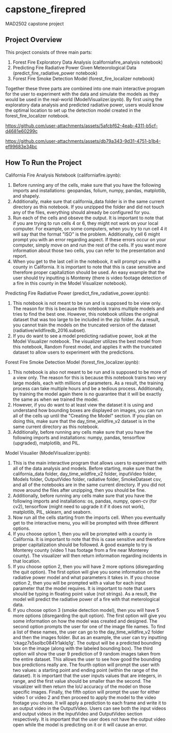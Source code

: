 # capstone_firepred
MAD2502 capstone project

## Project Overview 
This project consists of three main parts:
1. Forest Fire Exploratory Data Analysis (californiafire_analysis notebook)
2. Predicting Fire Radiative Power Given Meteorological Data (predict_fire_radiative_power notebook)
3. Forest Fire Smoke Detection Model (forest_fire_localizer notebook)

Together these three parts are combined into one main interactive program for the user to experiment with the data and simulate the models as they would be used in the real-world (ModelVisualizer.ipynb). By first using the exploratory
data analysis and predicted radiative power, users would know the optimal location to set up the detection model created in the forest_fire_localizer notebook.


https://github.com/user-attachments/assets/5afcbf62-4eab-4311-b5cf-d4681e60299c



https://github.com/user-attachments/assets/db79a343-9d31-4751-b1b4-ef99683e34bc



## How To Run the Project
California Fire Analysis Notebook (californiafire.ipynb):
1. Before running any of the cells, make sure that you have the following imports and installations: geopandas, folium, numpy, pandas, matplotlib, and shapely.
2. Additionally, make sure that california_data folder is in the same current directory as this notebook. If you unzipped the folder and did not touch any of the files, everything should already be configured for
you.
3. Run each of the cells and obseve the output. It is important to note that if you are trying to run cells 4 or 6, they might not work on your local computer. For example, on some computers, when you try to run
cell 4 it will say that the format "ISO" is the problem. Additionally, cell 6 might prompt you with an error regarding aspect. If these errors occur on your computer, simply move on and run the rest of the cells.
If you want more information about those two cells, you can refer to the presentation and report.
4. When you get to the last cell in the notebook, it will prompt you with a county in California. It is important to note that this is case sensitive and therefore proper capitaliztion should be used. An easy example
that the user should try inputting is Monterey (there is video footage detection of a fire in this county in the Model Visualizer notebook).

Predicting Fire Radiative Power (predict_fire_radiative_power.ipynb):
1. This notebook is not meant to be run and is supposed to be view only. The reason for this is because this notebook trains multiple models and tries to find the best one. However, this notebook utilizes the
original dataset that was too large to be included in the zip folder. As a result, you cannot train the models on the truncated version of the dataset (radiative/wildfiredb_2016.subset).
2. If you do want to see a model predicting radiative power, look at the Model Visualizer notebook. The visualizer utilizes the best model from this notebook, Random Forest model, and applies it with the truncated
dataset to allow users to experiment with the predictions.

Forest Fire Smoke Detection Model (forest_fire_localizer.ipynb):
1. This notebook is also not meant to be run and is supposed to be more of a view only. The reason for this is because this notebook trains two very large models, each with millions of parameters. As a result, the
training process can take multiple hours and be a tedious process. Additionally, by training the model again there is no guarantee that it will be exactly the same as when we trained the model.
2. However, if you do want to at least view the dataset it is using and understand how bounding boxes are displayed on images, you can run all of the cells up until the "Creating the Model" section. If you plan
on doing this, make sure that the day_time_wildfire_v2 dataset is in the same current directory as this notebook.
3. Additionally, before running any cells make sure that you have the following imports and installations: numpy, pandas, tensorflow (upgraded), matplotlib, and PIL.

Model Visualier (ModelVisualizer.ipynb):
1. This is the main interactive program that allows users to experiment with all of the data analysis and models. Before starting, make sure that the california_data folder, day_time_wildfire_v2 folder, inputVideo
folder, Models folder, OutputVideo folder, radiative folder, SmokeDataset csv, and all of the notebooks are in the same current directory. If you did not move around the files after unzipping, then you should
be fine.
2. Additionally, before running any cells make sure that you have the following imports and installations: os, pandas, numpy, open-cv (for cv2), tensorflow (might need to upgrade it if it does not work), matplotlib, PIL, sklearn, and seaborn.
3. Now run all the cells starting from the imports cell. When you eventually get to the interactive menu, you will be prompted with three different options.
4. If you choose option 1, then you will be prompted with a county in California. It is important to note that this is case sensitive and therefore proper capitalization should be followed. A good example to try
is Monterey county (video 1 has footage from a fire near Monterey county). The visualizer will then return information regarding incidents in that location.
5. If you choose option 2, then you will have 2 more options (disregarding the quit option). The first option will give you some information on the radiative power model and what parameters it takes in. If
you choose option 2, then you will be prompted with a value for each input parameter that the model requires. It is important to note that users should be typing in floating point value (not strings). As a result,
the model will predict the radiative power of a fire with that meterological data.
6. If you choose option 3 (smoke detection model), then you will have 5 more options (disregarding the quit option). The first option will give you some information on how the model was created and designed. The
second option prompts the user for one of the image file names. To find a list of these names, the user can go to the day_time_wildfire_v2 folder and then the images folder. But as an example, the user can try
inputting 'ckagz7s5solbc0841r1aklq1g'. The output will be a predicted bounding box on the image (along with the labeled bounding box). The third option will show the user 9 prediction of 9 random images taken from
the entire dataset. This allows the user to see how good the bounding box predictions really are. The fourth option will prompt the user with two values: a starting point and ending point (within the range of the
dataset). It is important that the user inputs values that are integers, in range, and the first value should be smaller than the second. The visualizer will then return the IoU accuracy of the model on those
specific images. Finally, the fifth option will prompt the user for either video 1 or video 2 and then proceed to apply the model to the video footage you chose. It will apply a prediction to each frame and write
it to an output video in the OutputVideo. Users can see both the input videos and output videos in the InputVideo and OutputVideo section respectively. It is important that the user does not have the output video
open while the model is predicting on it or it will cause an error. 
